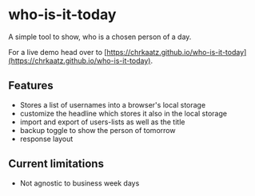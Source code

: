 # who-is-it-today

A simple tool to show, who is a chosen person of a day.

For a live demo head over to [https://chrkaatz.github.io/who-is-it-today](https://chrkaatz.github.io/who-is-it-today).

## Features

* Stores a list of usernames into a browser's local storage
* customize the headline which stores it also in the local storage
* import and export of users-lists as well as the title
* backup toggle to show the person of tomorrow
* response layout

## Current limitations

* Not agnostic to business week days